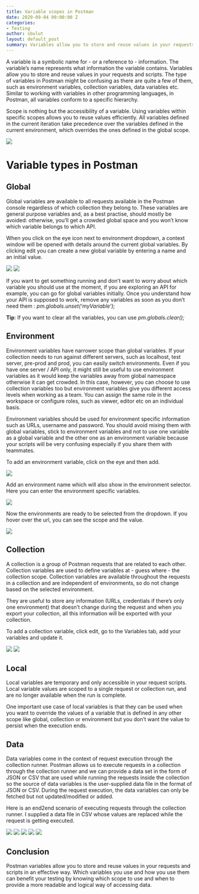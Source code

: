 ```yaml
---
title: Variable scopes in Postman
date: 2020-09-04 00:00:00 Z
categories:
- Testing
author: sbulut
layout: default_post
summary: Variables allow you to store and reuse values in your requests and scripts. Storing a value in a variable allows you to reference it throughout your environments and collections. It’s also practical because if you want to update a value, you have to change it only in one place. There are a few types of variables in Postman and might be confusing where to use which so in this blogpost I will try to explain that.
---
```


A variable is a symbolic name for - or a reference to - information. The variable’s name represents what information the variable contains. Variables allow you to store and reuse values in your requests and scripts. The type of variables in Postman might be confusing as there are quite a few of them, such as environment variables, collection variables, data variables etc. Similar to working with variables in other programming languages, in Postman, all variables conform to a specific hierarchy. 

Scope is nothing but the accessibility of a variable. Using variables within specific scopes allows you to reuse values efficiently. All variables defined in the current iteration take precedence over the variables defined in the current environment, which overrides the ones defined in the global scope.

<img src='{{ site.github.url }}/sbulut/assets/2020-09-02-variableScopes/1.png' />

# Variable types in Postman

## Global

Global variables are available to all requests available in the Postman console regardless of which collection they belong to. These variables are general purpose variables and, as a best practise, should mostly be avoided: otherwise, you’ll get a crowded global space and you won’t know which variable belongs to which API.

When you click on the eye icon next to environment dropdown, a context window will be opened with details around the current global variables. By clicking edit you can create a new global variable by entering a name and an initial value.

<img src='{{ site.github.url }}/sbulut/assets/2020-09-02-variableScopes/2.png' />

<img src='{{ site.github.url }}/sbulut/assets/2020-09-02-variableScopes/3.png' />

If you want to get something running and don’t want to worry about which variable you should use at the moment, if you are exploring an API for example, you can go for global variables initially. Once you understand how your API is supposed to work, remove any variables as soon as you don’t need them : *pm.globals.unset(‘myVariable’);*

**Tip**: If you want to clear all the variables, you can use *pm.globals.clear();*

## Environment

Environment variables have narrower scope than global variables. If your collection needs to run against different servers, such as localhost, test server, pre-prod and prod, you can easily switch environments. Even if you have one server / API only, it might still be useful to use environment variables as it would keep the variables away from global namespace otherwise it can get crowded. In this case, however, you can choose to use collection variables too but environment variables give you different access levels when working as a team. You can assign the same role in the workspace or configure roles, such as viewer, editor etc on an individual basis.

Environment variables should be used for environment specific information such as URLs, username and password. You should avoid mixing them with global variables, stick to environment variables and not to use one variable as a global variable and the other one as an environment variable because your scripts will be very confusing especially if you share them with teammates.

To add an environment variable, click on the eye and then add.

<img src='{{ site.github.url }}/sbulut/assets/2020-09-02-variableScopes/4.png' />

Add an environment name which will also show in the environment selector. Here you can enter the environment specific variables.

<img src='{{ site.github.url }}/sbulut/assets/2020-09-02-variableScopes/5.png' />

Now the environments are ready to be selected from the dropdown. If you hover over the url, you can see the scope and the value.

<img src='{{ site.github.url }}/sbulut/assets/2020-09-02-variableScopes/6.png' />

## Collection

A collection is a group of Postman requests that are related to each other. Collection variables are used to define variables at - guess where - the collection scope. Collection variables are available throughout the requests in a collection and are independent of environments, so do not change based on the selected environment.

They are useful to store any information (URLs, credentials if there’s only one environment) that doesn’t change during the request and when you export your collection, all this information will be exported with your collection.

To add a collection variable, click edit, go to the Variables tab, add your variables and update it.

<img src='{{ site.github.url }}/sbulut/assets/2020-09-02-variableScopes/7.png' />

<img src='{{ site.github.url }}/sbulut/assets/2020-09-02-variableScopes/8.png' />

## Local

Local variables are temporary and only accessible in your request scripts. Local variable values are scoped to a single request or collection run, and are no longer available when the run is complete.

One important use case of local variables is that they can be used when you want to override the values of a variable that is defined in any other scope like global, collection or environment but you don’t want the value to persist when the execution ends.

## Data

Data variables come in the context of request execution through the collection runner. Postman allows us to execute requests in a collection through the collection runner and we can provide a data set in the form of JSON or CSV that are used while running the requests inside the collection so the source of data variables is the user-supplied data file in the format of JSON or CSV. During the request execution, the data variables can only be fetched but not updated/modified or added.

Here is an end2end scenario of executing requests through the collection runner. I supplied a data file in CSV whose values are replaced while the request is getting executed.

<img src='{{ site.github.url }}/sbulut/assets/2020-09-02-variableScopes/9.png' />

<img src='{{ site.github.url }}/sbulut/assets/2020-09-02-variableScopes/10.png' />

<img src='{{ site.github.url }}/sbulut/assets/2020-09-02-variableScopes/11.png' />

<img src='{{ site.github.url }}/sbulut/assets/2020-09-02-variableScopes/12.png' />

<img src='{{ site.github.url }}/sbulut/assets/2020-09-02-variableScopes/13.png' />

## Conclusion

Postman variables allow you to store and reuse values in your requests and scripts in an effective way. Which variables you use and how you use them can benefit your testing by knowing which scope to use and when to provide a more readable and logical way of accessing data.
